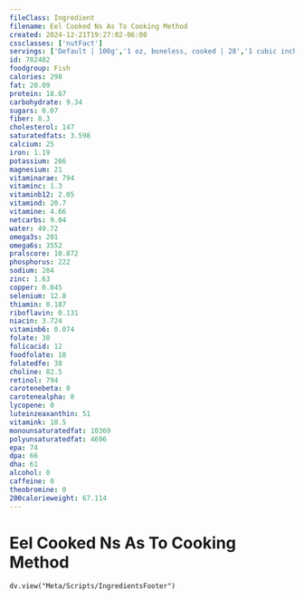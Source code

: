 ```yaml
---
fileClass: Ingredient
filename: Eel Cooked Ns As To Cooking Method
created: 2024-12-21T19:27:02-06:00
cssclasses: ['nutFact']
servings: ['Default | 100g','1 oz, boneless, cooked | 28','1 cubic inch, boneless, cooked | 17','1 cup, cooked, flaked | 136']
id: 782482
foodgroup: Fish
calories: 298
fat: 20.09
protein: 18.67
carbohydrate: 9.34
sugars: 0.07
fiber: 0.3
cholesterol: 147
saturatedfats: 3.598
calcium: 25
iron: 1.19
potassium: 266
magnesium: 21
vitaminarae: 794
vitaminc: 1.3
vitaminb12: 2.05
vitamind: 20.7
vitamine: 4.66
netcarbs: 9.04
water: 49.72
omega3s: 201
omega6s: 3552
pralscore: 10.872
phosphorus: 222
sodium: 284
zinc: 1.63
copper: 0.045
selenium: 12.8
thiamin: 0.187
riboflavin: 0.131
niacin: 3.724
vitaminb6: 0.074
folate: 30
folicacid: 12
foodfolate: 18
folatedfe: 38
choline: 82.5
retinol: 794
carotenebeta: 0
carotenealpha: 0
lycopene: 0
luteinzeaxanthin: 51
vitamink: 10.5
monounsaturatedfat: 10369
polyunsaturatedfat: 4696
epa: 74
dpa: 66
dha: 61
alcohol: 0
caffeine: 0
theobromine: 0
200calorieweight: 67.114
---
```


# Eel Cooked Ns As To Cooking Method

```dataviewjs
dv.view("Meta/Scripts/IngredientsFooter")
```